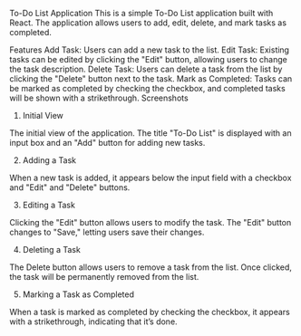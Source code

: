 To-Do List Application
This is a simple To-Do List application built with React. The application allows users to add, edit, delete, and mark tasks as completed.

Features
Add Task: Users can add a new task to the list.
Edit Task: Existing tasks can be edited by clicking the "Edit" button, allowing users to change the task description.
Delete Task: Users can delete a task from the list by clicking the "Delete" button next to the task.
Mark as Completed: Tasks can be marked as completed by checking the checkbox, and completed tasks will be shown with a strikethrough.
Screenshots
1. Initial View

The initial view of the application. The title "To-Do List" is displayed with an input box and an "Add" button for adding new tasks.

2. Adding a Task

When a new task is added, it appears below the input field with a checkbox and "Edit" and "Delete" buttons.

3. Editing a Task

Clicking the "Edit" button allows users to modify the task. The "Edit" button changes to "Save," letting users save their changes.

4. Deleting a Task

The Delete button allows users to remove a task from the list. Once clicked, the task will be permanently removed from the list.

5. Marking a Task as Completed

When a task is marked as completed by checking the checkbox, it appears with a strikethrough, indicating that it’s done.

